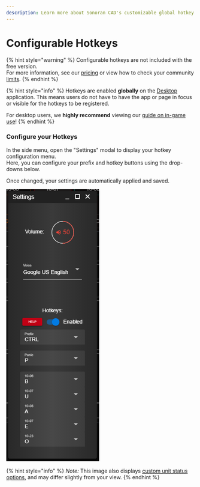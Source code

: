 ```yaml
---
description: Learn more about Sonoran CAD's customizable global hotkey system!
---
```


# Configurable Hotkeys

{% hint style="warning" %}
Configurable hotkeys are not included with the free version.\
For more information, see our [pricing](../../pricing/faq/) or view how to check your community [limits](../getting-started/view-your-limits.md).
{% endhint %}

{% hint style="info" %}
Hotkeys are enabled **globally** on the [Desktop ](../../downloads/)application. This means users do not have to have the app or page in focus or visible for the hotkeys to be registered.

For desktop users, we **highly recommend** viewing our [guide on in-game use](../../downloads/steam-browser-workaround.md)!
{% endhint %}

### Configure your Hotkeys

In the side menu, open the "Settings" modal to display your hotkey configuration menu.\
Here, you can configure your prefix and hotkey buttons using the drop-downs below.

Once changed, your settings are automatically applied and saved.

![Sonoran CAD's hotkey configuration menu](../../.gitbook/assets/hotkeys.png)

{% hint style="info" %}
_Note:_ This image also displays [custom unit status options](../customization/unit-status-codes.md), and may differ slightly from your view.
{% endhint %}
